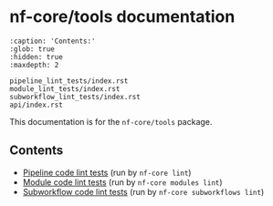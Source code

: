 # nf-core/tools documentation

```{toctree}
:caption: 'Contents:'
:glob: true
:hidden: true
:maxdepth: 2

pipeline_lint_tests/index.rst
module_lint_tests/index.rst
subworkflow_lint_tests/index.rst
api/index.rst
```

This documentation is for the `nf-core/tools` package.

## Contents

- [Pipeline code lint tests](pipeline_lint_tests/) (run by `nf-core lint`)
- [Module code lint tests](module_lint_tests/) (run by `nf-core modules lint`)
- [Subworkflow code lint tests](subworkflow_lint_tests/) (run by `nf-core subworkflows lint`)
